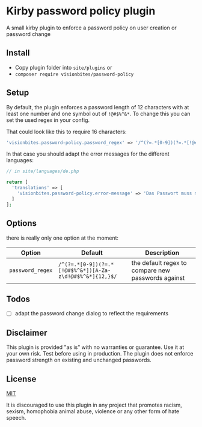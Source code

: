 # Kirby password policy plugin
A small kirby plugin to enforce a password policy on user creation or password change

## Install

- Copy plugin folder into `site/plugins` or
- `composer require visionbites/password-policy`

## Setup
By default, the plugin enforces a password length of 12 characters with at least one number and one symbol out of `!@#$%^&*`.
To change this you can set the used regex in your config.

That could look like this to require 16 characters: 
```php
'visionbites.password-policy.password_regex' => '/^(?=.*[0-9])(?=.*[!@#$%^&*])[A-Za-z\d!@#$%^&*]{16,}$/'
```
In that case you should adapt the error messages for the different languages:
```php
// in site/languages/de.php

return [
  'translations' => [
    'visionbites.password-policy.error-message' => 'Das Passwort muss mindestens 16 Zeichen lang sein und eine Zahl und ein Sonderzeichen enthalten.',
  ]
];
```

## Options

there is really only one option at the moment:

| Option            | Default                                                  | Description                                            |
|-------------------|----------------------------------------------------------|--------------------------------------------------------|
| `password_regex`  | `/^(?=.*[0-9])(?=.*[!@#$%^&*])[A-Za-z\d!@#$%^&*]{12,}$/` | the default regex to compare new passwords against     |


## Todos
- [ ] adapt the password change dialog to reflect the requirements

## Disclaimer
This plugin is provided "as is" with no warranties or guarantee. Use it at your own risk. Test before using in production.
The plugin does not enforce password strength on existing and unchanged passwords. 

## License

[MIT](https://opensource.org/licenses/MIT)

It is discouraged to use this plugin in any project that promotes racism, sexism, homophobia animal abuse, violence or any other form of hate speech.
